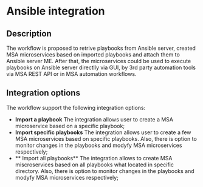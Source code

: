 # Ansible integration
## Description
The workflow is proposed to retrive playbooks from Ansible server, created MSA microservices based on imported playbooks and attach them to Ansible server ME. After that, the microservices could be used to execute playbooks on Ansible server directlly via GUI, by 3rd party automation tools via MSA REST API or in MSA automation workflows.
## Integration options
The workflow support the following integration options:
 - **Import a playbook**          The integration allows user to create a MSA microservice based on a specific playbook;
 - **Import specific playbooks**  The integration allows user to create a few MSA microservices based on specific playbooks. Also, there is option to monitor changes in the playbooks and modyfy MSA microservices respectively; 
 - ** Import all playbooks**      The integration allows to create MSA miscroservices based on all playbooks what located in specific directory. Also, there is option to monitor changes in the playbooks and modyfy MSA microservices respectively;
 
